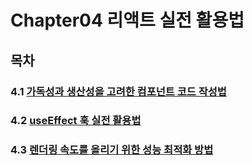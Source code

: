 # Chapter04 리액트 실전 활용법
## 목차
### 4.1 [가독성과 생산성을 고려한 컴포넌트 코드 작성법](https://github.com/kwhong95/React-Programming/tree/master/Chapter4/1.WritingMethodComponentCode)
### 4.2 [useEffect 훅 실전 활용법](https://github.com/kwhong95/React-Programming/tree/master/Chapter4/2.HowToUseuseEffect)
### 4.3 [렌더링 속도를 올리기 위한 성능 최적화 방법]()